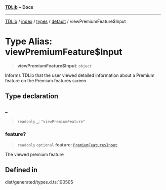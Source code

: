 [**TDLib**](../../../../../../README.md) • **Docs**

***

[TDLib](../../../../../../modules.md) / [index](../../../../../README.md) / [types](../../../README.md) / [default](../README.md) / viewPremiumFeature$Input

# Type Alias: viewPremiumFeature$Input

> **viewPremiumFeature$Input**: `object`

Informs TDLib that the user viewed detailed information about a Premium feature on the Premium features screen

## Type declaration

### \_

> `readonly` **\_**: `"viewPremiumFeature"`

### feature?

> `readonly` `optional` **feature**: [`PremiumFeature$Input`](PremiumFeature$Input.md)

The viewed premium feature

## Defined in

dist/generated/types.d.ts:100505
